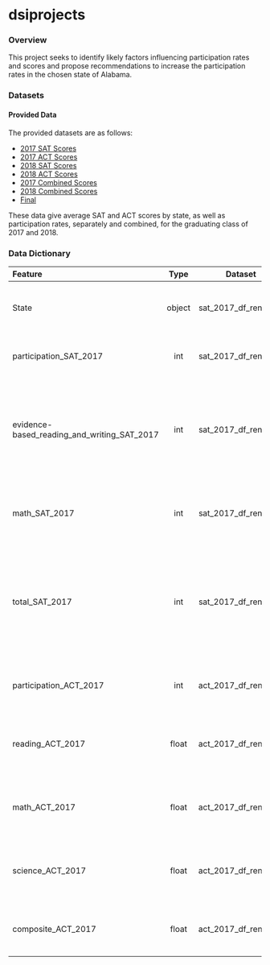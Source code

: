 # dsiprojects
### Overview

This project seeks to identify likely factors influencing participation rates and scores and propose recommendations to increase the participation rates in the chosen state of Alabama.

### Datasets

#### Provided Data

The provided datasets are as follows:

- [2017 SAT Scores](./data/sat_2017.csv)
- [2017 ACT Scores](./data/act_2017.csv)
- [2018 SAT Scores](./data/sat_2018.csv)
- [2018 ACT Scores](./data/act_2018.csv)
- [2017 Combined Scores](./data/combined_2017.csv)
- [2018 Combined Scores](./data/combined_2018.csv)
- [Final](./data/final.csv)

These data give average SAT and ACT scores by state, as well as participation rates, separately and combined, for the graduating class of 2017 and 2018.

### Data Dictionary

|Feature|Type|Dataset|Description|
|:---|:---:|:---:|:---|
|State|object|sat_2017_df_renamed|The states of the United States of America|
|participation_SAT_2017|int|sat_2017_df_renamed|The participation rates for SAT in 2017|
|evidence-based_reading_and_writing_SAT_2017|int|sat_2017_df_renamed|The mean results from the evidence-based reading and writing component of SAT in 2017|
|math_SAT_2017|int|sat_2017_df_renamed|The mean results from the math component of SAT in 2017|
|total_SAT_2017|int|sat_2017_df_renamed|The total results from the math and the evidence-based reading and writing component of SAT in 2017|
|participation_ACT_2017|int|act_2017_df_renamed|The participation rates for ACT in 2017|
|reading_ACT_2017|float|act_2017_df_renamed|The mean results from the reading subtest of ACT in 2017|
|math_ACT_2017|float|act_2017_df_renamed|The mean results from the math subtest of ACT in 2017|
|science_ACT_2017|float|act_2017_df_renamed|The mean results from the science subtest of ACT in 2017|
|composite_ACT_2017|float|act_2017_df_renamed|The composite score obtained in 2017|
